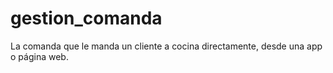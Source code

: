 # gestion_comanda
La comanda que le manda un cliente a cocina directamente, desde una app o página web.
